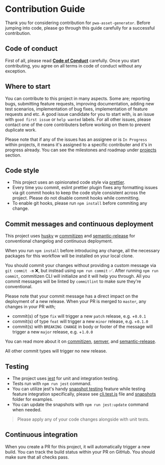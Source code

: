 # Contribution Guide

Thank you for considering contribution for `pwa-asset-generator`. Before jumping into code, please go through this guide carefully for a successful contribution.

## Code of conduct

First of all, please read [__Code of Conduct__](https://github.com/onderceylan/pwa-asset-generator/blob/master/CODE_OF_CONDUCT.md) carefully. Once you start contributing, you agree on all terms in code of conduct without any exception.

## Where to start

You can contribute to this project in many aspects. Some are; reporting bugs, submitting feature requests, improving documentation, adding new test scenarios, implementation of bug fixes, implementation of feature requests and etc. A good issue candidate for you to start with, is an issue with `good first issue` or `help wanted` labels. For all other issues, please contact one of the core contributers before working on them to prevent duplicate work.

Please note that if any of the issues has an assignee or is `In Progress` within projects, it means it's assigned to a specific contributer and it's in progress already. You can see the milestones and roadmap under [projects](https://github.com/onderceylan/pwa-asset-generator/projects) section.

## Code style

* This project uses an opinionated code style via [prettier](https://github.com/prettier/prettier).
* Every time you commit, eslint prettier plugin fixes any formatting issues via git commit hooks to keep the code style consistent across the project. Please do not disable commit hooks while committing.
* To enable git hooks, please run `npm install` before commiting any change.

## Commit messages and continuous deployment

This project uses [husky](https://github.com/typicode/husky) w [commitizen](https://github.com/commitizen/cz-cli) and [semantic-release](https://github.com/semantic-release/semantic-release) for conventional changelog and continuous deployment.

When you run `npm install` before introducing any change, all the necessary packages for this workflow will be installed on your local clone. 

You should commit your changes without providing a custom message via `git commit -m` ❌, but instead using `npm run commit` ✅. 
After running `npm run commit`, commitizen CLI will initialize and it will help you through. All you commit messages will be linted by `commitlint` to make sure they're conventional.

Please note that your commit message has a direct impact on the deployment of a new release. When your PR is merged to `master`, any changes in your PR with;

*  commit(s) of type `fix` will trigger a new `patch` release, e.g. +`0.0.1`
*  commit(s) of type `feat` will trigger a new `minor` release, e.g. +`0.1.0`
*  commit(s) with `BREAKING CHANGE` in body or footer of the message will trigger a new `major` release, e.g. +`1.0.0`

You can read more about it on [commitizen](https://github.com/commitizen/cz-cli), [semver](https://semver.org), and [semantic-release](https://github.com/semantic-release/semantic-release).

All other commit types will trigger no new release.

## Testing

* The project uses [jest](https://jestjs.io) for unit and integration testing. 
* Tests run with `npm run jest` command.
* You can utilize jest's handy [snapshot testing](https://jestjs.io/docs/en/snapshot-testing) feature while testing feature integration specifically, please see [cli.test.js](https://github.com/onderceylan/pwa-asset-generator/blob/master/cli.test.js) file and [snapshots](https://github.com/onderceylan/pwa-asset-generator/tree/master/__snapshots__) folder for examples. 
* You can update the snapshots with `npm run jest:update` command when needed.

> Please apply any of your code changes alongside with unit tests. 

## Continuous integration

When you create a PR for this project, it will automatically trigger a new build. You can track the build status within your PR on GitHub. You should make sure that all checks pass.
